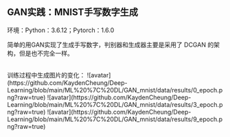 ## GAN实践：MNIST手写数字生成

环境：Python：3.6.12；Pytorch：1.6.0



简单的用GAN实现了生成手写数字，判别器和生成器主要是采用了 DCGAN 的架构，但是也不完全一样。

</br>
训练过程中生成图片的变化：
![avatar](https://github.com/KaydenCheung/Deep-Learning/blob/main/ML%20%7C%20DL/GAN_mnist/data/results/0_epoch.png?raw=true)                  ![avatar](https://github.com/KaydenCheung/Deep-Learning/blob/main/ML%20%7C%20DL/GAN_mnist/data/results/3_epoch.png?raw=true)                  ![avatar](https://github.com/KaydenCheung/Deep-Learning/blob/main/ML%20%7C%20DL/GAN_mnist/data/results/9_epoch.png?raw=true)

